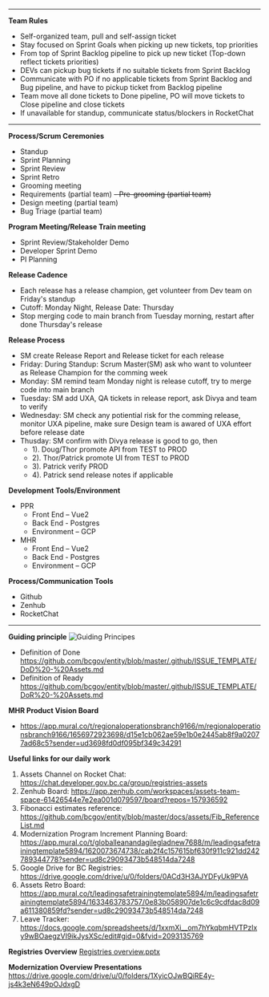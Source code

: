 ----

**Team Rules**
- Self-organized team, pull and self-assign ticket
- Stay focused on Sprint Goals when picking up new tickets, top priorities
- From top of Sprint Backlog pipeline to pick up new ticket (Top-down reflect tickets priorities)
- DEVs can pickup bug tickets if no suitable tickets from Sprint Backlog
- Communicate with PO if no applicable tickets from Sprint Backlog and Bug pipeline, and have to pickup ticket from Backlog pipeline
- Team move all done tickets to Done pipeline, PO will move tickets to Close pipeline and close tickets
- If unavailable for standup, communicate status/blockers in RocketChat


----

**Process/Scrum Ceremonies**
- Standup
- Sprint Planning 
- Sprint Review
- Sprint Retro
- Grooming meeting 
- Requirements (partial team)
~~- Pre-grooming (partial team)~~
- Design meeting (partial team)
- Bug Triage (partial team) 

**Program Meeting/Release Train meeting**
- Sprint Review/Stakeholder Demo
- Developer Sprint Demo
- PI Planning

**Release Cadence**
- Each release has a release champion, get volunteer from Dev team on Friday's standup
- Cutoff: Monday Night, Release Date: Thursday
- Stop merging code to main branch from Tuesday morning, restart after done Thursday's release

**Release Process**
-  SM create Release Report and Release ticket for each release
-  Friday: During Standup: Scrum Master(SM) ask who want to volunteer as Release Champion for the comming week
-  Monday: SM remind team Monday night is release cutoff, try to merge code into main branch
-  Tuesday: SM add UXA, QA tickets in release report, ask Divya and team to verify
-  Wednesday: SM check any potiential risk for the comming release, monitor UXA pipeline, make sure Design team is awared of UXA effort before release date
-  Thusday:  SM confirm with Divya release is good to go, then
   - 1). Doug/Thor promote API from TEST to PROD
   - 2). Thor/Patrick promote UI from TEST to PROD
   - 3). Patrick verify PROD
   - 4). Patrick send release notes if applicable 

**Development Tools/Environment**
- PPR
  - Front End – Vue2
  - Back End - Postgres
  - Environment – GCP
- MHR
  - Front End – Vue2
  - Back End - Postgres
  - Environment – GCP

**Process/Communication Tools**
- Github
- Zenhub
- RocketChat




----

**Guiding principle**
![Guiding Principes](https://user-images.githubusercontent.com/87034722/175352324-856a2a4d-3471-433a-835e-e224f442c187.png)
- Definition of Done
https://github.com/bcgov/entity/blob/master/.github/ISSUE_TEMPLATE/DoD%20-%20Assets.md
- Definition of Ready
https://github.com/bcgov/entity/blob/master/.github/ISSUE_TEMPLATE/DoR%20-%20Assets.md

**MHR Product Vision Board**
- https://app.mural.co/t/regionaloperationsbranch9166/m/regionaloperationsbranch9166/1656972923698/d15e1cb062ae59e1b0e2445ab8f9a02077ad68c5?sender=ud3698fd0df095bf349c34291

**Useful links for our daily work** 
1.	Assets Channel on Rocket Chat: https://chat.developer.gov.bc.ca/group/registries-assets   
2.	Zenhub Board: https://app.zenhub.com/workspaces/assets-team-space-61426544e7e2ea001d079597/board?repos=157936592 
3.	Fibonacci estimates reference: https://github.com/bcgov/entity/blob/master/docs/assets/Fib_ReferenceList.md 
4.	Modernization Program Increment Planning Board:  https://app.mural.co/t/globalleanandagilegladnew7688/m/leadingsafetrainingtemplate5894/1620073674738/cab2f4c157615bf630f911c921dd242789344778?sender=ud8c29093473b548514da7248 
5.	Google Drive for BC Registries: https://drive.google.com/drive/u/0/folders/0ACd3H3AJYDFyUk9PVA
6.	Assets Retro Board: https://app.mural.co/t/leadingsafetrainingtemplate5894/m/leadingsafetrainingtemplate5894/1633463783757/0e83b058907de1c6c9cdfdac8d09a611380859fd?sender=ud8c29093473b548514da7248  
7.	Leave Tracker: https://docs.google.com/spreadsheets/d/1xxmXi__om7hYkqbmHVTPzlxy9wBOaegzVI9ikJysXSc/edit#gid=0&fvid=2093135769 


**Registries Overview** 
[Registries overview.pptx](https://github.com/bcgov/entity/files/9551309/Registries.overview.pptx)

**Modernization Overview Presentations**
https://drive.google.com/drive/u/0/folders/1XyicOJwBQiRE4y-js4k3eN649pOJdxgD
